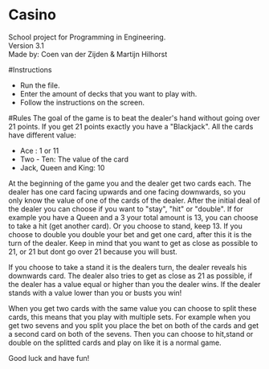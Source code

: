 # Casino
School project for Programming in Engineering. \
Version 3.1 \
Made by: Coen van der Zijden & Martijn Hilhorst

#Instructions

- Run the file.
- Enter the amount of decks that you want to play with.
- Follow the instructions on the screen.



#Rules
The goal of the game is to beat the dealer's hand without going over 21 points. 
If you get 21 points exactly you have a "Blackjack". 
All the cards have different value: 
- Ace : 1 or 11
- Two - Ten: The value of the card
- Jack, Queen and King: 10

At the beginning of the game you and the dealer get two cards each. 
The dealer has one card facing upwards and one facing downwards, so you only know the value of one of the cards of the dealer.
After the initial deal of the dealer you can choose if you want to "stay", "hit" or "double".
If for example you have a Queen and a 3 your total amount is 13, you can choose to take a hit (get another card).
 Or you choose to stand, keep 13. If you choose to double you double your bet and get one card, after this it is the turn of the dealer.
 Keep in mind that you want to get as close as possible to 21, or 21 but dont go over 21 because you will bust.

If you choose to take a stand it is the dealers turn, the dealer reveals his downwards card.
The dealer also tries to get as close as 21 as possible, if the dealer has a value equal or higher than you the dealer wins. 
If the dealer stands with a value lower than you or busts you win! 

When you get two cards with the same value you can choose to split these cards, this means that you play with multiple sets. 
For example when you get two sevens and you split you place the bet on both of the cards and get a second card on both of the sevens.
Then you can choose to hit,stand or double on the splitted cards and play on like it is a normal game.


Good luck and have fun!
